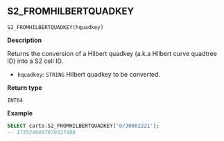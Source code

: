 ## S2_FROMHILBERTQUADKEY

```sql:signature
S2_FROMHILBERTQUADKEY(hquadkey)
```

**Description**

Returns the conversion of a Hilbert quadkey (a.k.a Hilbert curve quadtree ID) into a S2 cell ID.

* `hquadkey`: `STRING` Hilbert quadkey to be converted.

**Return type**

`INT64`

**Example**

```sql
SELECT carto.S2_FROMHILBERTQUADKEY('0/30002221');
-- 1735346007979327488
```
